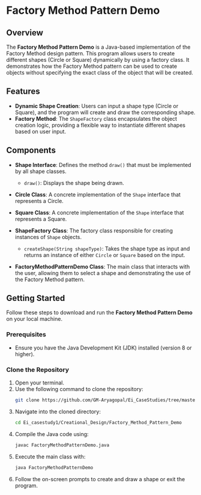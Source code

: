 # Factory Method Pattern Demo

## Overview
The **Factory Method Pattern Demo** is a Java-based implementation of the Factory Method design pattern. This program allows users to create different shapes (Circle or Square) dynamically by using a factory class. It demonstrates how the Factory Method pattern can be used to create objects without specifying the exact class of the object that will be created.

## Features
- **Dynamic Shape Creation**: Users can input a shape type (Circle or Square), and the program will create and draw the corresponding shape.
- **Factory Method**: The `ShapeFactory` class encapsulates the object creation logic, providing a flexible way to instantiate different shapes based on user input.

## Components
- **Shape Interface**: Defines the method `draw()` that must be implemented by all shape classes.
  - `draw()`: Displays the shape being drawn.

- **Circle Class**: A concrete implementation of the `Shape` interface that represents a Circle.
  
- **Square Class**: A concrete implementation of the `Shape` interface that represents a Square.

- **ShapeFactory Class**: The factory class responsible for creating instances of `Shape` objects.
  - `createShape(String shapeType)`: Takes the shape type as input and returns an instance of either `Circle` or `Square` based on the input.

- **FactoryMethodPatternDemo Class**: The main class that interacts with the user, allowing them to select a shape and demonstrating the use of the Factory Method pattern.

## Getting Started

Follow these steps to download and run the **Factory Method Pattern Demo** on your local machine.

### Prerequisites
- Ensure you have the Java Development Kit (JDK) installed (version 8 or higher).

### Clone the Repository
1. Open your terminal.
2. Use the following command to clone the repository:
   ```bash
   git clone https://github.com/GM-Aryagopal/Ei_CaseStudies/tree/master/Ei_casestudy1/Creational_Design/Factory_Method_Pattern_Demo
3. Navigate into the cloned directory:
   ```bash
   cd Ei_casestudy1/Creational_Design/Factory_Method_Pattern_Demo
4. Compile the Java code using:
   ```bash
   javac FactoryMethodPatternDemo.java
5. Execute the main class with:
   ```bash
   java FactoryMethodPatternDemo
6. Follow the on-screen prompts to create and draw a shape or exit the program.



